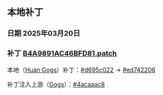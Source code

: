 ## 本地补丁

### 日期 2025年03月20日

### 补丁 [B4A9891AC46BFD81.patch](B4A9891AC46BFD81.patch)

本地（[Huan Gogs](https://github.com/SongZihuan/huan-gogs)）补丁：[#d695c022](https://github.com/SongZihuan/gogs/commit/d695c02223bfe98a6fb2f329d25f2a9c06ea53d6) -> [#ed742206](https://github.com/SongZihuan/gogs/commit/ed74220689f27d4eaabf40ca8ae27d960ba217cb)

补丁注入上游（[Gogs](https://github.com/SongZihuan/gogs)）：[#4acaaac8](https://github.com/SongZihuan/gogs/commit/4acaaac85aca427771030ab2e9a1465e9517ba1d)
